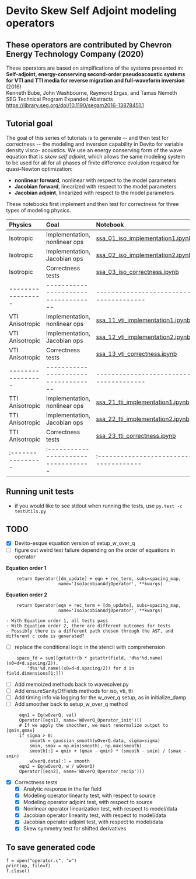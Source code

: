 # Devito Skew Self Adjoint modeling operators

## These operators are contributed by Chevron Energy Technology Company (2020)

These operators are based on simplfications of the systems presented in:
<br>**Self-adjoint, energy-conserving second-order pseudoacoustic systems for VTI and TTI media for reverse migration and full-waveform inversion** (2016)
<br>Kenneth Bube, John Washbourne, Raymond Ergas, and Tamas Nemeth
<br>SEG Technical Program Expanded Abstracts
<br>https://library.seg.org/doi/10.1190/segam2016-13878451.1

## Tutorial goal

The goal of this series of tutorials is to generate -- and then test for correctness -- the modeling and inversion capability in Devito for variable density visco- acoustics. We use an energy conserving form of the wave equation that is *skew self adjoint*, which allows the same modeling system to be used for all for all phases of finite difference evolution required for quasi-Newton optimization:
- **nonlinear forward**, nonlinear with respect to the model parameters
- **Jacobian forward**, linearized with respect to the model parameters 
- **Jacobian adjoint**, linearized with respect to the model parameters

These notebooks first implement and then test for correctness for three types of modeling physics.

| Physics         | Goal                          | Notebook                           |
|:----------------|:----------------------------------|:-------------------------------------|
| Isotropic       | Implementation, nonlinear ops | [ssa_01_iso_implementation1.ipynb] |
| Isotropic       | Implementation, Jacobian ops  | [ssa_02_iso_implementation2.ipynb] |
| Isotropic       | Correctness tests             | [ssa_03_iso_correctness.ipynb]     |
|-----------------|-----------------------------------|--------------------------------------|
| VTI Anisotropic | Implementation, nonlinear ops | [ssa_11_vti_implementation1.ipynb] |
| VTI Anisotropic | Implementation, Jacobian ops  | [ssa_12_vti_implementation2.ipynb] |
| VTI Anisotropic | Correctness tests             | [ssa_13_vti_correctness.ipynb]     |
|-----------------|-----------------------------------|--------------------------------------|
| TTI Anisotropic | Implementation, nonlinear ops | [ssa_21_tti_implementation1.ipynb] |
| TTI Anisotropic | Implementation, Jacobian ops  | [ssa_22_tti_implementation2.ipynb] |
| TTI Anisotropic | Correctness tests             | [ssa_23_tti_correctness.ipynb]     |
|:----------------|:----------------------------------|:-------------------------------------|

[ssa_01_iso_implementation1.ipynb]: ssa_01_iso_implementation1.ipynb
[ssa_02_iso_implementation2.ipynb]: ssa_02_iso_implementation2.ipynb
[ssa_03_iso_correctness.ipynb]:     ssa_03_iso_correctness.ipynb
[ssa_11_vti_implementation1.ipynb]: ssa_11_vti_implementation1.ipynb
[ssa_12_vti_implementation2.ipynb]: ssa_12_vti_implementation2.ipynb
[ssa_13_vti_correctness.ipynb]:     ssa_13_vti_correctness.ipynb
[ssa_21_tti_implementation1.ipynb]: ssa_21_tti_implementation1.ipynb
[ssa_22_tti_implementation2.ipynb]: ssa_22_tti_implementation2.ipynb
[ssa_23_tti_correctness.ipynb]:     ssa_23_tti_correctness.ipynb

## Running unit tests
- if you would like to see stdout when running the tests, use
```py.test -c testUtils.py```

## TODO
- [X] Devito-esque equation version of setup_w_over_q
- [ ] figure out weird test failure depending on the order of equations in operator

**Equation order 1**
```
    return Operator([dm_update] + eqn + rec_term, subs=spacing_map,
                    name='IsoJacobianAdjOperator', **kwargs)
```
**Equation order 2**
```
    return Operator(eqn + rec_term + [dm_update], subs=spacing_map,
                    name='IsoJacobianAdjOperator', **kwargs)
```
    - With Equation order 1, all tests pass
    - With Equation order 2, there are different outcomes for tests 
    - Possibly there is a different path chosen through the AST, and different c code is generated?

- [ ] replace the conditional logic in the stencil with comprehension
```
    space_fd = sum([getattr(b * getattr(field, 'd%s'%d.name)(x0=d+d.spacing/2)),
        'd%s'%d.name)(x0=d-d.spacing/2)) for d in field.dimensions[1:]])
```
- [ ] Add memoized methods back to wavesolver.py
- [ ] Add ensureSanityOfFields methods for iso, vti, tti
- [ ] Add timing info via logging for the w_over_q setup, as in initialize_damp
- [ ] Add smoother back to setup_w_over_q method
```
     eqn1 = Eq(wOverQ, val)
     Operator([eqn1], name='WOverQ_Operator_init')()
     # If we apply the smoother, we must renormalize output to [qmin,qmax]
     if sigma > 0:
         smooth = gaussian_smooth(wOverQ.data, sigma=sigma)
         smin, smax = np.min(smooth), np.max(smooth)
         smooth[:] = qmin + (qmax - qmin) * (smooth - smin) / (smax - smin)
         wOverQ.data[:] = smooth
     eqn2 = Eq(wOverQ, w / wOverQ)
     Operator([eqn2], name='WOverQ_Operator_recip')()
```
- [X] Correctness tests
  - [X] Analytic response in the far field
  - [X] Modeling operator linearity test, with respect to source
  - [X] Modeling operator adjoint test, with respect to source
  - [X] Nonlinear operator linearization test, with respect to model/data
  - [X] Jacobian operator linearity test, with respect to model/data
  - [X] Jacobian operator adjoint test, with respect to model/data
  - [X] Skew symmetry test for shifted derivatives

## To save generated code 

```
f = open("operator.c", "w")
print(op, file=f)
f.close()
```